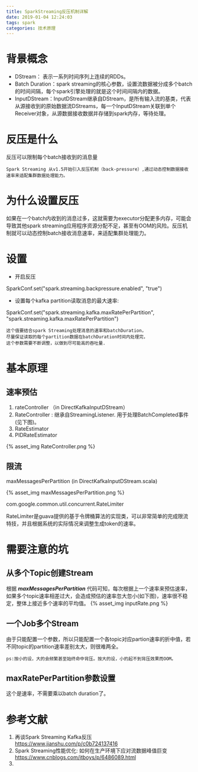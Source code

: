 ```yaml
---
title: SparkStreaming反压机制详解
date: 2019-01-04 12:24:03
tags: spark
categories: 技术原理
---
```


# 背景概念

* DStream： 表示一系列时间序列上连续的RDDs。
* Batch Duration：spark streaming的核心参数，设置流数据被分成多个batch的时间间隔，每个spark引擎处理的就是这个时间间隔内的数据。
* InputDStream：InputDStream继承自DStream，是所有输入流的基类，代表从源接收到的原始数据流DStreams，每一个InputDStream关联到单个Receiver对象，从源数据接收数据并存储到spark内存，等待处理。

# 反压是什么
反压可以限制每个batch接收到的消息量

	Spark Streaming 从v1.5开始引入反压机制（back-pressure）,通过动态控制数据接收速率来适配集群数据处理能力。

# 为什么设置反压
如果在一个batch内收到的消息过多，这就需要为executor分配更多内存，可能会导致其他spark streaming应用程序资源分配不足，甚至有OOM的风险。反压机制就可以动态控制batch接收消息速率，来适配集群处理能力。



# 设置

* 开启反压

SparkConf.set("spark.streaming.backpressure.enabled", "true")

* 设置每个kafka partition读取消息的最大速率:

SparkConf.set("spark.streaming.kafka.maxRatePerPartition", "spark.streaming.kafka.maxRatePerPartition")

	这个值要结合spark Streaming处理消息的速率和batchDuration，
	尽量保证读取的每个partition数据在batchDuration时间内处理完，
	这个参数需要不断调整，以做到尽可能高的吞吐量.


# 基本原理



## 速率预估
1. rateController （in DirectKafkaInputDStream）
2. RateController : 继承自StreamingListener. 用于处理BatchCompleted事件(见下图)。
3. RateEstimator
4. PIDRateEstimator



{% asset_img RateController.png %}

## 限流
maxMessagesPerPartition (in DirectKafkaInputDStream.scala)


{% asset_img maxMessagesPerPartition.png %}

com.google.common.util.concurrent.RateLimiter

RateLimiter是guava提供的基于令牌桶算法的实现类，可以非常简单的完成限流特技，并且根据系统的实际情况来调整生成token的速率。



# 需要注意的坑
## 从多个Topic创建Stream
根据 ***maxMessagesPerPartition*** 代码可知，每次根据上一个速率来预估速率，如果多个topic速率相差过大，会造成预估的速率忽大忽小(如下图)，速率很不稳定，整体上接近多个速率的平均值。
{% asset_img inputRate.png %}

## 一个Job多个Stream
由于只能配置一个参数，所以只能配置一个各topic对应partion速率的折中值，若不同topic的partition速率差别太大，则很难两全。

	ps:按小的设，大的会频繁甚至始终命中背压。按大的设，小的起不到背压效果而OOM。

## maxRatePerPartition参数设置

这个是速率，不需要乘以batch duration了。


# 参考文献
1. 再谈Spark Streaming Kafka反压 https://www.jianshu.com/p/c0b724137416
2. Spark Streaming性能优化: 如何在生产环境下应对流数据峰值巨变 https://www.cnblogs.com/itboys/p/6486089.html
3. 
